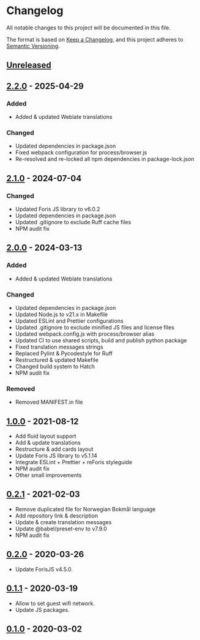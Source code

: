 # Changelog

All notable changes to this project will be documented in this file.

The format is based on [Keep a Changelog](https://keepachangelog.com/en/1.0.0/),
and this project adheres to
[Semantic Versioning](https://semver.org/spec/v2.0.0.html).

## [Unreleased]

## [2.2.0] - 2025-04-29

### Added

- Added & updated Weblate translations

### Changed

- Updated dependencies in package.json
- Fixed webpack configuration for process/browser.js
- Re-resolved and re-locked all npm dependencies in package-lock.json

## [2.1.0] - 2024-07-04

### Changed

- Updated Foris JS library to v6.0.2
- Updated dependencies in package.json
- Updated .gitignore to exclude Ruff cache files
- NPM audit fix

## [2.0.0] - 2024-03-13

### Added

- Added & updated Weblate translations

### Changed

- Updated dependencies in package.json
- Updated Node.js to v21.x in Makefile
- Updated ESLint and Prettier configurations
- Updated .gitignore to exclude minified JS files and license files
- Updated webpack.config.js with process/browser alias
- Updated CI to use shared scripts, build and publish python package
- Fixed translation messages strings
- Replaced Pylint & Pycodestyle for Ruff
- Restructured & updated Makefile
- Changed build system to Hatch
- NPM audit fix

### Removed

- Removed MANIFEST.in file

## [1.0.0] - 2021-08-12

- Add fluid layout support
- Add & update translations
- Restructure & add cards layout
- Update Foris JS library to v5.1.14
- Integrate ESLint + Prettier + reForis styleguide
- NPM audit fix
- Other small improvements

## [0.2.1] - 2021-02-03

- Remove duplicated file for Norwegian Bokmål language
- Add repository link & description
- Update & create translation messages
- Update @babel/preset-env to v7.9.0
- NPM audit fix

## [0.2.0] - 2020-03-26

- Update ForisJS v4.5.0.

## [0.1.1] - 2020-03-19

- Allow to set guest wifi network.
- Update JS packages.

## [0.1.0] - 2020-03-02

[unreleased]: https://gitlab.nic.cz/turris/reforis/reforis-remote-wifi-settings/-/compare/v2.2.0...master
[2.2.0]: https://gitlab.nic.cz/turris/reforis/reforis-remote-wifi-settings/-/compare/v2.1.0...v2.2.0
[2.1.0]: https://gitlab.nic.cz/turris/reforis/reforis-remote-wifi-settings/-/compare/v2.0.0...v2.1.0
[2.0.0]: https://gitlab.nic.cz/turris/reforis/reforis-remote-wifi-settings/-/compare/v1.0.0...v2.0.0
[1.0.0]: https://gitlab.nic.cz/turris/reforis/reforis-remote-wifi-settings/-/compare/v0.2.1...v1.0.0
[0.2.1]: https://gitlab.nic.cz/turris/reforis/reforis-remote-wifi-settings/-/compare/v0.2.0...v0.2.1
[0.2.0]: https://gitlab.nic.cz/turris/reforis/reforis-remote-wifi-settings/-/compare/v0.1.1...v0.2.0
[0.1.1]: https://gitlab.nic.cz/turris/reforis/reforis-remote-wifi-settings/-/compare/v0.1.0...v0.1.1
[0.1.0]: https://gitlab.nic.cz/turris/reforis/reforis-remote-wifi-settings/-/tags/v0.1.0
